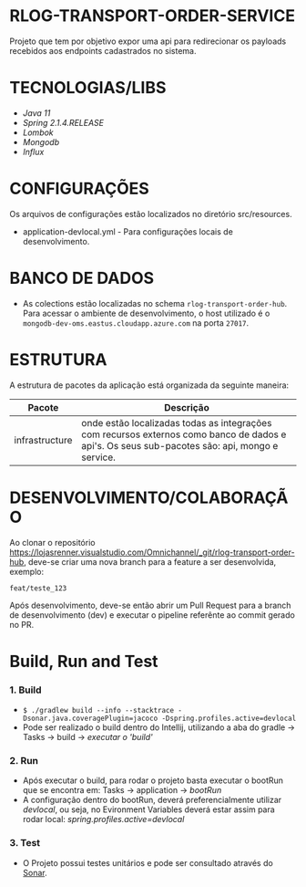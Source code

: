 # RLOG-TRANSPORT-ORDER-SERVICE
Projeto que tem por objetivo expor uma api para redirecionar os payloads recebidos aos endpoints cadastrados no sistema.

# TECNOLOGIAS/LIBS

* *Java 11*
* *Spring 2.1.4.RELEASE*
* *Lombok*
* *Mongodb*
* *Influx*

# CONFIGURAÇÕES

Os arquivos de configurações estão localizados no diretório src/resources.

* application-devlocal.yml - Para configurações locais de desenvolvimento.

# BANCO DE DADOS

* As colections estão localizadas no schema ```rlog-transport-order-hub```. Para acessar o ambiente de desenvolvimento, o host utilizado é o ```mongodb-dev-oms.eastus.cloudapp.azure.com``` na porta ```27017```.

# ESTRUTURA

A estrutura de pacotes da aplicação está organizada da seguinte maneira:


| Pacote | Descrição |
| ------ | ------ |
| infrastructure | onde estão localizadas todas as integrações com recursos externos como banco de dados e api's. Os seus sub-pacotes são: api, mongo e service.

# DESENVOLVIMENTO/COLABORAÇÃO

Ao clonar o repositório https://lojasrenner.visualstudio.com/Omnichannel/_git/rlog-transport-order-hub, deve-se criar uma nova branch para a feature a ser desenvolvida, exemplo:

` feat/teste_123 `

Após desenvolvimento, deve-se então abrir um Pull Request para a branch de desenvolvimento (dev) e executar o pipeline referênte ao commit gerado no PR.

# Build, Run and Test

### 1. Build

* `$ ./gradlew build --info --stacktrace -Dsonar.java.coveragePlugin=jacoco -Dspring.profiles.active=devlocal`
* Pode ser realizado o build dentro do Intellij, utilizando a aba do gradle -> Tasks -> build -> *executar o 'build'*

### 2. Run

* Após executar o build, para rodar o projeto basta executar o bootRun que se encontra em: Tasks -> application -> *bootRun*
* A configuração dentro do bootRun, deverá preferencialmente utilizar *devlocal*, ou seja, no Evironment Variables deverá estar assim para rodar local: *spring.profiles.active=devlocal*

### 3. Test

* O Projeto possui testes unitários e pode ser consultado através do [Sonar](http://oms-toolbox.eastus.cloudapp.azure.com:9000/sonar/dashboard?branch=dev&id=rlog-transport-order-hub).



